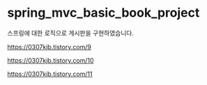 # spring_mvc_basic_book_project
스프링에 대한 로직으로 게시판을 구현하였습니다.

https://0307kjb.tistory.com/9


https://0307kjb.tistory.com/10


https://0307kjb.tistory.com/11


